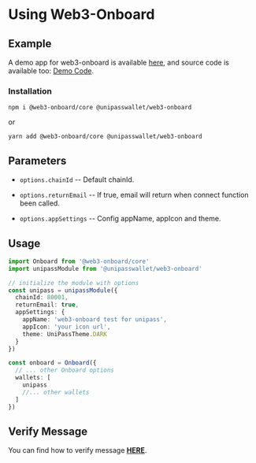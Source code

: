 # Using Web3-Onboard

## Example

A demo app for web3-onboard is available [here](https://up-web3-onboard-demo.vercel.app/), and source code is available too: [Demo Code](https://github.com/UniPassID/web3-onboard-demo).

### Installation

```shell
npm i @web3-onboard/core @unipasswallet/web3-onboard
```

or

```shell
yarn add @web3-onboard/core @unipasswallet/web3-onboard
```

## Parameters

- `options.chainId` -- Default chainId.

- `options.returnEmail` -- If true, email will return when connect function been called.

- `options.appSettings` -- Config appName, appIcon and theme.

## Usage

```typescript
import Onboard from '@web3-onboard/core'
import unipassModule from '@unipasswallet/web3-onboard'

// initialize the module with options
const unipass = unipassModule({
  chainId: 80001,
  returnEmail: true,
  appSettings: {
    appName: 'web3-onboard test for unipass',
    appIcon: 'your icon url',
    theme: UniPassTheme.DARK
  }
})

const onboard = Onboard({
  // ... other Onboard options
  wallets: [
    unipass
    //... other wallets
  ]
})
```
## Verify Message

You can find how to verify message [**HERE**](../verifying-messages/eip191-verifying-messages).